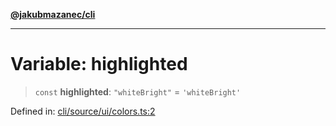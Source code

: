 [**@jakubmazanec/cli**](../../../../README.md)

---

# Variable: highlighted

> `const` **highlighted**: `"whiteBright"` = `'whiteBright'`

Defined in:
[cli/source/ui/colors.ts:2](https://github.com/jakubmazanec/tools/blob/6fe16df773d5da14c29261ea934e72b3f99fabb7/packages/cli/source/ui/colors.ts#L2)
